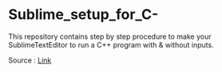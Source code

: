 # Sublime_setup_for_C-

This repository contains step by step procedure to make your SublimeTextEditor to run a C++ program with & without inputs.

Source : [Link](http://qr.ae/TUIxw3)
